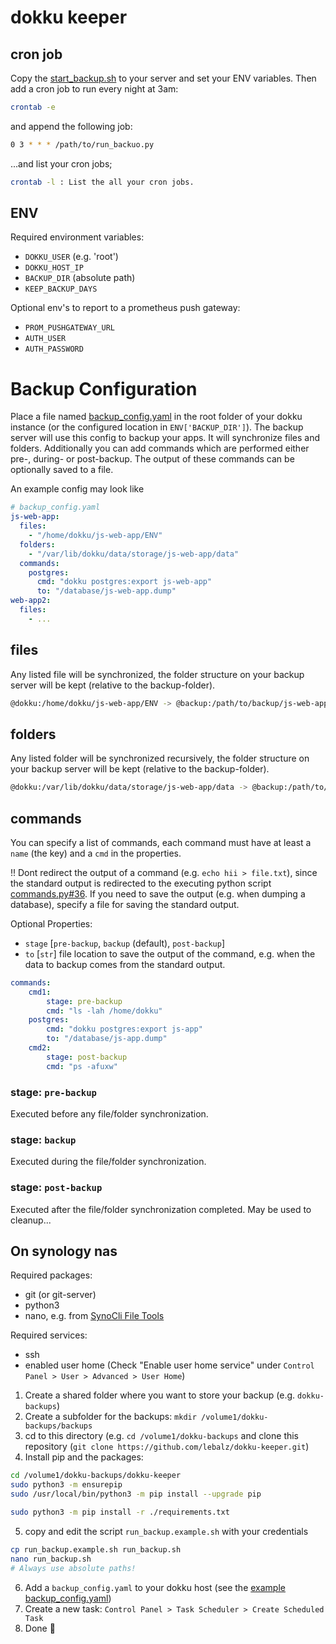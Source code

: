 # dokku keeper

## cron job

Copy the [start_backup.sh](start_backup.sh) to your server and set your ENV variables. Then add a cron job to run every night at 3am:

```sh
crontab -e
```

and append the following job:

```sh
0 3 * * * /path/to/run_backuo.py
```

...and list your cron jobs;
```sh
crontab -l : List the all your cron jobs.
```

## ENV
Required environment variables:
- `DOKKU_USER` (e.g. 'root')
- `DOKKU_HOST_IP`
- `BACKUP_DIR` (absolute path)
- `KEEP_BACKUP_DAYS`

Optional env's to report to a prometheus push gateway:
- `PROM_PUSHGATEWAY_URL`
- `AUTH_USER`
- `AUTH_PASSWORD`

# Backup Configuration

Place a file named [backup_config.yaml](backup_config.yaml) in the root folder of your dokku instance (or the configured location in `ENV['BACKUP_DIR']`). The backup server will use this config to backup your apps. It will synchronize files and folders. Additionally you can add commands which are performed either pre-, during- or post-backup. The output of these commands can be optionally saved to a file.

An example config may look like

```yaml
# backup_config.yaml
js-web-app:
  files:
    - "/home/dokku/js-web-app/ENV"
  folders:
    - "/var/lib/dokku/data/storage/js-web-app/data"
  commands:
    postgres:
      cmd: "dokku postgres:export js-web-app"
      to: "/database/js-web-app.dump"
web-app2:
  files:
    - ...
```

## files

Any listed file will be synchronized, the folder structure on your backup server will be kept (relative to the backup-folder).

```sh
@dokku:/home/dokku/js-web-app/ENV -> @backup:/path/to/backup/js-web-app/backup-2021-04-30/home/dokku/js-web-app/ENV
```

## folders

Any listed folder will be synchronized recursively, the folder structure on your backup server will be kept (relative to the backup-folder).

```sh
@dokku:/var/lib/dokku/data/storage/js-web-app/data -> @backup:/path/to/backup/js-web-app/backup-2021-04-30/var/lib/dokku/data/storage/js-web-app/data
```

## commands
You can specify a list of commands, each command must have at least a `name` (the key) and a `cmd` in the properties.

!! Dont redirect the output of a command (e.g. `echo hii > file.txt`), since the standard output is redirected to the executing python script [commands.py#36](https://github.com/lebalz/dokku-keeper/blob/main/lib/command.py#L36). If you need to save the output (e.g. when dumping a database), specify a file for saving the standard output.

Optional Properties:
- `stage` [`pre-backup`, `backup` (default), `post-backup`]
- `to` [`str`] file location to save the output of the command, e.g. when the data to backup comes from the standard output.

```yaml
commands:
    cmd1:
        stage: pre-backup
        cmd: "ls -lah /home/dokku"
    postgres:
        cmd: "dokku postgres:export js-app"
        to: "/database/js-app.dump"
    cmd2:
        stage: post-backup
        cmd: "ps -afuxw"
```

### stage: `pre-backup`
Executed before any file/folder synchronization.
### stage: `backup`
Executed during the file/folder synchronization.
### stage: `post-backup`
Executed after the file/folder synchronization completed. May be used to cleanup...




## On synology nas

Required packages:
- git (or git-server)
- python3
- nano, e.g. from [SynoCli File Tools](https://think.unblog.ch/en/how-to-install-nano-on-synology-nas/)

Required services:
- ssh
- enabled user home (Check "Enable user home service" under `Control Panel > User > Advanced > User Home`)

1. Create a shared folder where you want to store your backup (e.g. `dokku-backups`)
2. Create a subfolder for the backups: `mkdir /volume1/dokku-backups/backups`
3. cd to this directory (e.g. `cd /volume1/dokku-backups` and clone this repository (`git clone https://github.com/lebalz/dokku-keeper.git`)
4. Install pip and the packages:
```sh
cd /volume1/dokku-backups/dokku-keeper
sudo python3 -m ensurepip
sudo /usr/local/bin/python3 -m pip install --upgrade pip

sudo python3 -m pip install -r ./requirements.txt
```
5. copy and edit the script `run_backup.example.sh` with your credentials
```sh
cp run_backup.example.sh run_backup.sh
nano run_backup.sh
# Always use absolute paths!
```
6. Add a `backup_config.yaml` to your dokku host (see the [example backup_config.yaml](backup_config.yaml))
7. Create a new task: `Control Panel > Task Scheduler > Create Scheduled Task`
8. Done 🎊

